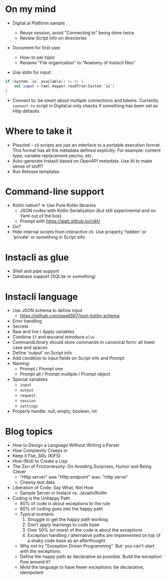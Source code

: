 # On my mind

* Digital.ai Platform sample
    * Reuse session, avoid "Connecting to" being done twice
    * Review Script info on directories

* Document for first user
    * How-to per topic
    * Rename "File organization" to "Anatomy of Instacli files"

* Use stdin for input:

```kotlin
if (System.`in`.available() != 0) {
    val input = Yaml.mapper.readTree(System.`in`)
}
```

* Connect to: be smart about multiple connections and tokens. Currently `connect-to` script in Digital.ai only checks if
  something has been set as Http defaults

# Where to take it

* Plaxolotl - cli scripts are just an interface to a portable execution format. This format has all the metadata defined
  explicitly. For example: content type, variable replacement yes/no, etc.
* Auto-generate Instacli based on OpenAPI metadata. Use AI to make sense of stuff?
* Run Release templates

# Command-line support

* Kotlin native? => Use Pure Kotlin libraries
    * JSON nodes with Kotlin Serialization (but still experimental and no Yaml out of the box)
    * Prompt with https://ajalt.github.io/clikt/
* Go?
* Hide internal scripts from interactive cli. Use property 'hidden' or 'private' or something in Script info

# Instacli as glue

* Shell and pipe support
* Database support (SQLite or something)

# Instacli language

* Use JSON schema to define input
    * https://github.com/pwall567/json-kotlin-schema
* Error handling
* Secrets
* Raw and live / Apply variables
* Combine `If` and `When`and introduce `else`
* CommandLibrary should store commands in canonical form: all lower case and spaces
* Define 'output' on Script info
* Add condition to input fields on Script info and Prompt
* Naming:
    * Prompt / Prompt one
    * Prompt all / Prompt multiple / Prompt object
* Special variables
    * `input`
    * `output`
    * `request`
    * `session`
    * `settings`
* Properly handle: null, empty, boolean, int

# Blog topics

* How to Design a Language Without Writing a Parser
* How Complexity Creeps in
* Keep it Flat, SIlly (KIFS)
* How (Not) to Create a Lisp
* The Zen of Frictionlessity: On Avoiding Surprises, Humor and Being Clever
    * "Http server" was "Http endpoint" was: "Http serve"
    * Cheesy test data
* Liberation of Code: Say What, Not How
    * Sample Server in Instacli vs. Javalin/Kotlin
* Coding is the Unhappy Path
    * 80% of code is about exceptions to the rule
    * 80% of coding goes into the happy path
    * Typical scenario
        1. Struggle to get the happy path working
        2. Don't apply learnings to code base
        3. Over 50% (or more) of the code is about the exceptions
        4. Exception handling / alternative paths are implemented on top of a shaky code base as an afterthought
    * Why not try "Exception Driven Programming". But: you can't _start_ with the exceptions.
    * Define the happy path as declarative as possible. Build the exception flow around it?
    * Mold the language to have fewer exceptions: be declarative, idempotent